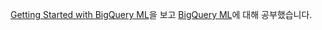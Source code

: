 [Getting Started with BigQuery ML](https://codelabs.developers.google.com/codelabs/bqml-intro/index.html#0)을
보고 [BigQuery ML](분류없음/BigQueryML.md)에 대해 공부했습니다.